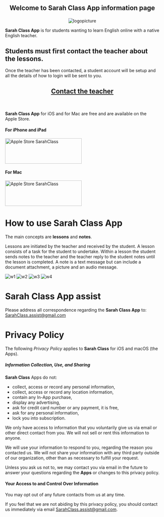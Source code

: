 <h2 id="welcome">
<p align="center"> 
Welcome to <strong>Sarah Class App</strong> information page
</p>
</h2>

<p align="center"><img src="/SarahLessons/images/stall.png" alt="logopicture"/></p>

**Sarah Class App** is for students wanting to learn English online with a native English teacher.


## Students must first contact the teacher about the lessons.

Once the teacher has been contacted, a student account will be setup and all the details of how to login will be sent to you.

<h2 id="contact">
<p align="center"> 
<a href="mailto:ringowathelet@gmail.com?subject=New student"><u>Contact the teacher</u></a>
</p>
</h2>

 <br>


**Sarah Class App** for iOS and for Mac are free and are available on the Apple Store.

#### For iPhone and iPad
<a href="https://itunes.apple.com/us/app/pochi-presenter/id1435990047?ls=1&mt=8"><img src="/SarahLessons/images/app-store.jpg" title="Apple Store SarahClass" width="250" height="83" /></a>

#### For Mac
<a href="https://itunes.apple.com/jp/app/pochi-presenter/id1454321927?l=en&mt=12"><img src="/SarahLessons/images/app-store.jpg" title="Apple Store SarahClass" width="250" height="83" /></a>


# How to use Sarah Class App

The main concepts are **lessons** and **notes**. 

Lessons are initiated by the teacher and received by the student. A lesson consists 
of a task for the student to undertake. Within a lesson the student sends notes to the teacher 
and the teacher reply to the student notes until the lesson is completed. 
A note is a text message but can include a document attachment, a picture and an audio message.


![w1](images/web/w1x.png) 
![w2](images/web/w2x.png)
![w3](images/web/w3x.png)
![w4](images/web/w4.png)




# Sarah Class App assist

Please address all correspondence regarding the **Sarah Class App** to: <SarahClass.assist@gmail.com>

# Privacy Policy
 
The following *Privacy Policy* applies to **Sarah Class** for iOS and macOS (the Apps).
 
##### Information Collection, Use, and Sharing
 
**Sarah Class** Apps do not:
 
 * collect, access or record any personal information,
 * collect, access or record any location information,
 * contain any In-App purchase,
 * display any advertising,
 * ask for credit card number or any payment, it is free, 
 * ask for any personal information,
 * lock you into subscription.
   
 We only have access to information that you voluntarily give us via email 
 or other direct contact from you. We will not sell or rent this information to anyone.
 
 We will use your information to respond to you, regarding the reason you contacted us. 
 We will not share your information with any third party outside of our organization, 
 other than as necessary to fulfill your request.
 
 Unless you ask us not to, we may contact you via email in the future to answer your 
 questions regarding the **Apps** or changes to this privacy policy.
 
#### Your Access to and Control Over Information 
 
You may opt out of any future contacts from us at any time. 
 
If you feel that we are not abiding by this privacy policy, you should contact us 
immediately via email <SarahClass.assist@gmail.com>.
 
